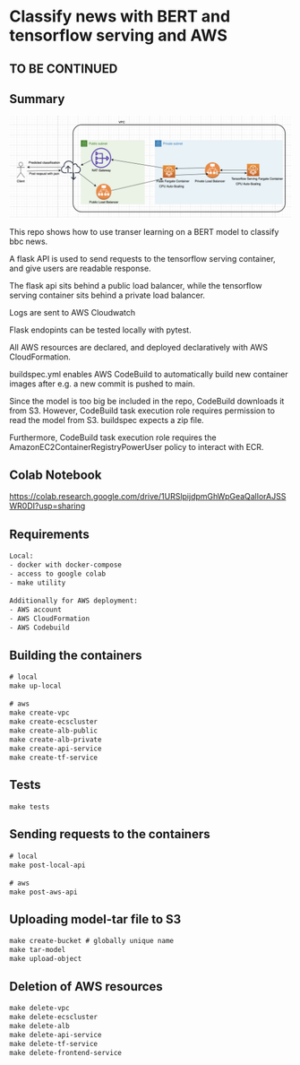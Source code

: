 # Classify news with BERT and tensorflow serving and AWS

## TO BE CONTINUED

## Summary

![plot](./bertbc.png)

This repo shows how to use transer learning on a BERT model to classify bbc news. 

A flask API is used to send requests to the tensorflow serving container, and give users are readable response.

The flask api sits behind a public load balancer, while the tensorflow serving container sits behind a private load balancer.

Logs are sent to AWS Cloudwatch

Flask endopints can be tested locally with pytest.

All AWS resources are declared, and deployed declaratively with AWS CloudFormation.

buildspec.yml enables AWS CodeBuild to automatically build new container images after e.g. a new commit is pushed to main.

Since the model is too big be included in the repo, CodeBuild downloads it from S3. However, CodeBuild task execution role requires permission to read the model from S3. buildspec expects a zip file.

Furthermore, CodeBuild task execution role requires the AmazonEC2ContainerRegistryPowerUser policy to interact with ECR.

## Colab Notebook
https://colab.research.google.com/drive/1URSlpijdpmGhWpGeaQallorAJSSWR0DI?usp=sharing

## Requirements

    Local:
    - docker with docker-compose
    - access to google colab
    - make utility

    Additionally for AWS deployment:
    - AWS account
    - AWS CloudFormation
    - AWS Codebuild

## Building the containers
```
# local
make up-local

# aws
make create-vpc
make create-ecscluster
make create-alb-public
make create-alb-private
make create-api-service
make create-tf-service
```

## Tests
```
make tests
```

## Sending requests to the containers
```
# local
make post-local-api

# aws
make post-aws-api
```

## Uploading model-tar file to S3
```
make create-bucket # globally unique name
make tar-model
make upload-object
```

## Deletion of AWS resources
```
make delete-vpc
make delete-ecscluster
make delete-alb
make delete-api-service
make delete-tf-service
make delete-frontend-service
```
